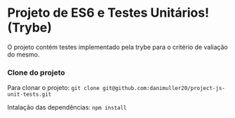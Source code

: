 # Projeto de ES6 e Testes Unitários! (Trybe)

O projeto contém testes implementado pela trybe para o critério de valiação do mesmo.

### Clone do projeto

Para clonar o projeto: `git clone git@github.com:danimuller20/project-js-unit-tests.git`

Intalação das dependências: `npm install`
